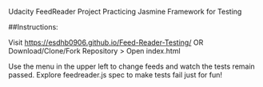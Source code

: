 Udacity FeedReader Project Practicing Jasmine Framework for Testing

##Instructions:

Visit https://esdhb0906.github.io/Feed-Reader-Testing/ OR
Download/Clone/Fork Repository > Open index.html

Use the menu in the upper left to change feeds and watch the tests remain passed. Explore feedreader.js spec to make tests fail just for fun!
